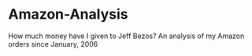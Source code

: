# Amazon-Analysis
How much money have I given to Jeff Bezos? An analysis of my Amazon orders since January, 2006
